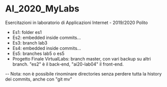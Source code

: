 # AI_2020_MyLabs
Esercitazioni in laboratorio di Applicazioni Internet - 2019/2020 Polito

* Es1: folder es1
* Es2: embedded inside commits...
* Es3: branch lab3
* Es4: embedded inside commits... 
* Es5: branches lab5 o es5
* Progetto Finale VirtualLabs: branch master, con vari backup su altri branch. "es2" è il back-end, "ai20-lab04" il front-end. 

-- Nota: non è possibile rinominare directories senza perdere tutta la history dei commits, anche con "git mv"

